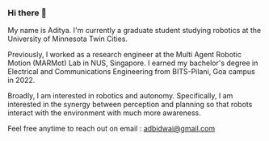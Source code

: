 ### Hi there 👋

My name is Aditya. I'm currently a graduate student studying robotics at the University of Minnesota Twin Cities.

Previously, I worked as a research engineer at the Multi Agent Robotic Motion (MARMot) Lab in NUS, Singapore. I earned my bachelor's degree in Electrical and Communications Engineering from BITS-Pilani, Goa campus in 2022.

Broadly, I am interested in robotics and autonomy. Specifically, I am interested in the synergy between perception and planning so that robots interact with the environment with much more awareness.

Feel free anytime to reach out on email : adbidwai@gmail.com

<!--
**adbidwai/adbidwai** is a ✨ _special_ ✨ repository because its `README.md` (this file) appears on your GitHub profile.

Here are some ideas to get you started:

- 🔭 I’m currently working on ...
- 🌱 I’m currently learning ...
- 👯 I’m looking to collaborate on ...
- 🤔 I’m looking for help with ...
- 💬 Ask me about ...
- 📫 How to reach me: ...
- 😄 Pronouns: ...
- ⚡ Fun fact: ...
-->
